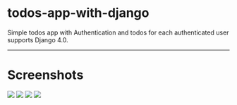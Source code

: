 # todos-app-with-django
Simple todos app with Authentication and todos for each authenticated user supports Django 4.0.
<hr>
<h1>Screenshots</h1>
<img src="https://user-images.githubusercontent.com/101170188/221437219-e95c1552-0103-4d25-9be6-5c1ec126c92c.png">
<img src="https://user-images.githubusercontent.com/101170188/221437222-cdb2d28c-cafc-4558-a85c-f608940db5c1.png">
<img src="https://user-images.githubusercontent.com/101170188/221437225-4a097a52-ead1-4400-b708-b0abc54a3d05.png">
<img src="https://user-images.githubusercontent.com/101170188/221437217-091f03f1-ae7c-4d95-9d2b-6d98fc37f66f.png">
